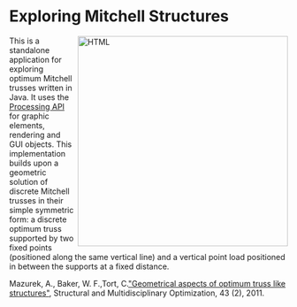 <h1> Exploring Mitchell Structures </h1>

<p><img src="https://cloud.githubusercontent.com/assets/9630033/24637538/09ede8dc-18b0-11e7-861d-393a076f14ea.jpg" alt = "HTML" width="380" align="Right"/> This is a standalone application for exploring optimum Mitchell trusses written in Java. It uses the <a href="https://www.processing.org">Processing API</a> for graphic elements, rendering and GUI objects. This implementation builds upon a geometric solution of discrete Mitchell trusses in their simple symmetric form: a discrete optimum truss supported by two fixed points (positioned along the same vertical line) and a vertical point load positioned in between the supports at a fixed distance.
</p>

Mazurek, A., Baker, W. F.,Tort, C.<a href="http://link.springer.com/article/10.1007/s00158-010-0559-x">"Geometrical aspects of optimum truss like structures"</a>, Structural and Multidisciplinary Optimization, 43 (2), 2011.
